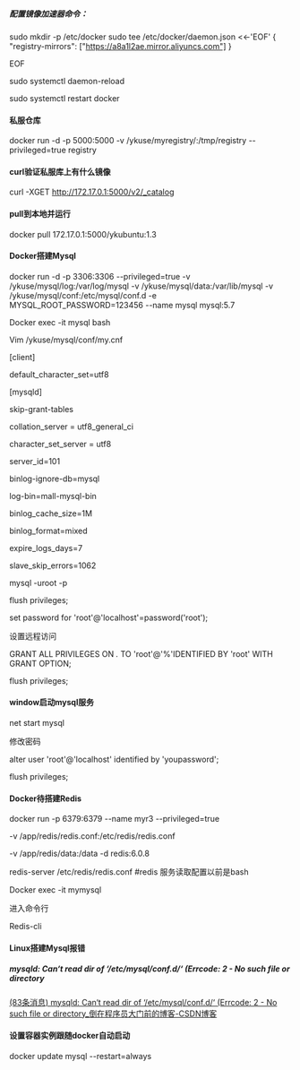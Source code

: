 ##### **配置镜像加速器命令：**

sudo mkdir -p /etc/docker sudo tee /etc/docker/daemon.json <<-'EOF' { "registry-mirrors": ["https://a8a1l2ae.mirror.aliyuncs.com"] } 

EOF 

sudo systemctl daemon-reload 

sudo systemctl restart docker

 

#### **私服仓库**

docker run -d -p 5000:5000 -v /ykuse/myregistry/:/tmp/registry --privileged=true registry

#### **curl验证私服库上有什么镜像**

curl -XGET http://172.17.0.1:5000/v2/_catalog

#### **pull到本地并运行**

docker pull 172.17.0.1:5000/ykubuntu:1.3

 

#### **Docker搭建Mysql**

docker run -d -p 3306:3306 --privileged=true -v /ykuse/mysql/log:/var/log/mysql -v /ykuse/mysql/data:/var/lib/mysql -v /ykuse/mysql/conf:/etc/mysql/conf.d -e MYSQL_ROOT_PASSWORD=123456 --name mysql mysql:5.7

Docker exec -it mysql bash

Vim /ykuse/mysql/conf/my.cnf

[client]

default_character_set=utf8

[mysqld]

skip-grant-tables

collation_server = utf8_general_ci

character_set_server = utf8

server_id=101

binlog-ignore-db=mysql

log-bin=mall-mysql-bin

binlog_cache_size=1M

binlog_format=mixed

expire_logs_days=7

slave_skip_errors=1062

mysql -uroot -p

flush privileges;

set password for 'root'@'localhost'=password('root');

设置远程访问

GRANT ALL PRIVILEGES ON *.* TO 'root'@'%'IDENTIFIED BY 'root' WITH GRANT OPTION;

flush privileges;

#### **window启动mysql服务**

net start mysql

修改密码

alter user 'root'@'localhost' identified by 'youpassword';

flush privileges;

 

#### **Docker待搭建Redis**

 

docker run -p 6379:6379 --name myr3 --privileged=true 

-v /app/redis/redis.conf:/etc/redis/redis.conf 

-v /app/redis/data:/data -d redis:6.0.8 

redis-server /etc/redis/redis.conf #redis 服务读取配置以前是bash

 

Docker exec -it mymysql

进入命令行

Redis-cli

#### Linux搭建Mysql报错

##### **mysqld: Can‘t read dir of ‘/etc/mysql/conf.d/‘ (Errcode: 2 - No such file or directory**

 [(83条消息) mysqld: Can‘t read dir of ‘/etc/mysql/conf.d/‘ (Errcode: 2 - No such file or directory_倒在程序员大门前的博客-CSDN博客](https://blog.csdn.net/qq_45564783/article/details/126440171)

#### 设置容器实例跟随docker自动启动

docker update mysql --restart=always